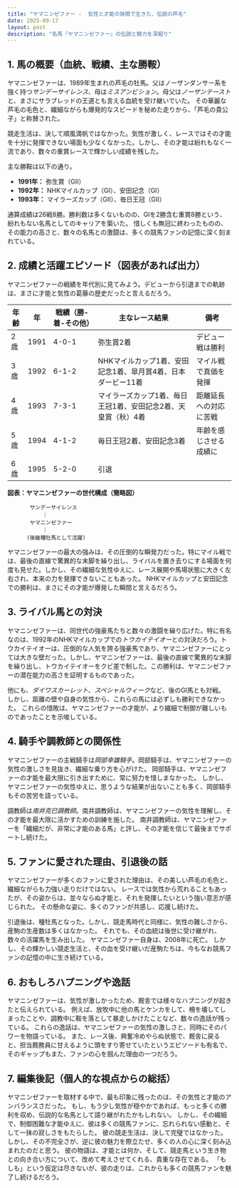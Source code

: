 ```yaml
---
title: "ヤマニンゼファー -  気性と才能の狭間で生きた、伝説の芦毛"
date: 2025-09-17
layout: post
description: "名馬『ヤマニンゼファー』の伝説と魅力を深堀り"
---
```


## 1. 馬の概要（血統、戦績、主な勝鞍）

ヤマニンゼファーは、1989年生まれの芦毛の牡馬。父はノーザンダンサー系を強く持つ*サンデーサイレンス*、母は*ミスアンビション*。母父は*ノーザンテースト*と、まさにサラブレッドの王道とも言える血統を受け継いでいた。  その華麗な芦毛の毛色と、繊細ながらも爆発的なスピードを秘めた走りから、「芦毛の貴公子」と称賛された。

競走生活は、決して順風満帆ではなかった。気性が激しく、レースではその才能を十分に発揮できない場面も少なくなかった。しかし、その才能は紛れもなく一流であり、数々の重賞レースで輝かしい成績を残した。

主な勝鞍は以下の通り。

* **1991年：**  弥生賞（GII）
* **1992年：**  NHKマイルカップ（GI）、安田記念（GI）
* **1993年：**  マイラーズカップ（GII）、毎日王冠（GII）


通算成績は26戦8勝。勝利数は多くないものの、GIを2勝含む重賞8勝という、紛れもない名馬としてのキャリアを築いた。  惜しくも無冠に終わったものの、その能力の高さと、数々の名馬との激闘は、多くの競馬ファンの記憶に深く刻まれている。


## 2. 成績と活躍エピソード（図表があれば出力）

ヤマニンゼファーの戦績を年代別に見てみよう。デビューから引退までの軌跡は、まさに才能と気性の葛藤の歴史だったと言えるだろう。


| 年齢 | 年 | 戦績（勝-着-その他）| 主なレース結果 | 備考 |
|---|---|---|---|---|
| 2歳 | 1991 | 4-0-1 | 弥生賞2着 | デビュー戦は勝利 |
| 3歳 | 1992 | 6-1-2 | NHKマイルカップ1着、安田記念1着、皐月賞4着、日本ダービー11着 | マイル戦で真価を発揮 |
| 4歳 | 1993 | 7-3-1 | マイラーズカップ1着、毎日王冠1着、安田記念2着、天皇賞（秋）4着 |  距離延長への対応に苦戦 |
| 5歳 | 1994 | 4-1-2 |  毎日王冠2着、安田記念3着 |  年齢を感じさせる成績に |
| 6歳 | 1995 | 5-2-0 |  引退 |  |

**図表：ヤマニンゼファーの世代構成（簡略図）**

```
       サンデーサイレンス
           ｜
       ヤマニンゼファー
           ｜
      (後継種牡馬として活躍)
```

ヤマニンゼファーの最大の強みは、その圧倒的な瞬発力だった。特にマイル戦では、最後の直線で驚異的な末脚を繰り出し、ライバルを置き去りにする場面を何度も見せた。しかし、その繊細な気性ゆえに、レース展開や馬場状態に大きく左右され、本来の力を発揮できないこともあった。  NHKマイルカップと安田記念での勝利は、まさにその才能が爆発した瞬間と言えるだろう。


## 3. ライバル馬との対決

ヤマニンゼファーは、同世代の強豪馬たちと数々の激闘を繰り広げた。特に有名なのは、1992年のNHKマイルカップでの*トウカイテイオー*との対決だろう。トウカイテイオーは、圧倒的な人気を誇る強豪馬であり、ヤマニンゼファーにとっては大きな壁だった。しかし、ヤマニンゼファーは、最後の直線で驚異的な末脚を繰り出し、トウカイテイオーをクビ差で制した。この勝利は、ヤマニンゼファーの潜在能力の高さを証明するものであった。

他にも、*ダイワスカーレット*、*スペシャルウィーク*など、後のGI馬とも対戦。  しかし、距離の壁や自身の気性から、これらの馬には必ずしも勝利できなかった。  これらの惜敗は、ヤマニンゼファーの才能が、より繊細で制御が難しいものであったことを示唆している。


## 4. 騎手や調教師との関係性

ヤマニンゼファーの主戦騎手は*岡部幸雄騎手*。岡部騎手は、ヤマニンゼファーの気性の激しさを見抜き、繊細な乗り方を心がけた。  岡部騎手は、ヤマニンゼファーの才能を最大限に引き出すために、常に努力を惜しまなかった。  しかし、ヤマニンゼファーの気性ゆえに、思うような結果が出ないことも多く、岡部騎手もその苦労を語っている。

調教師は*南井克巳調教師*。南井調教師は、ヤマニンゼファーの気性を理解し、その才能を最大限に活かすための訓練を施した。  南井調教師は、ヤマニンゼファーを「繊細だが、非常に才能のある馬」と評し、その才能を信じて最後までサポートし続けた。


## 5. ファンに愛された理由、引退後の話

ヤマニンゼファーが多くのファンに愛された理由は、その美しい芦毛の毛色と、繊細ながらも力強い走りだけではない。  レースでは気性から荒れることもあったが、その姿からは、並々ならぬ才能と、それを発揮したいという強い意志が感じられた。  その懸命な姿に、多くのファンが共感し、応援し続けた。

引退後は、種牡馬となった。しかし、競走馬時代と同様に、気性の難しさから、産駒の生産数は多くはなかった。  それでも、その血統は後世に受け継がれ、数々の活躍馬を生み出した。  ヤマニンゼファー自身は、2008年に死亡。  しかし、その輝かしい競走生活と、その血を受け継いだ産駒たちは、今もなお競馬ファンの記憶の中に生き続けている。


## 6. おもしろハプニングや逸話

ヤマニンゼファーは、気性が激しかったため、厩舎では様々なハプニングが起きたと伝えられている。  例えば、放牧中に他の馬とケンカをして、柵を壊してしまったことや、調教中に鞍を落として暴走しかけたことなど、数々の逸話が残っている。  これらの逸話は、ヤマニンゼファーの気性の激しさと、同時にそのパワーを物語っている。  また、レース後、興奮冷めやらぬ状態で、厩舎に戻ると、担当厩務員に甘えるように頭をすり寄せていたというエピソードも有名で、そのギャップもまた、ファンの心を掴んだ理由の一つだろう。


## 7. 編集後記（個人的な視点からの総括）

ヤマニンゼファーを取材する中で、最も印象に残ったのは、その気性と才能のアンバランスさだった。  もし、もう少し気性が穏やかであれば、もっと多くの勝利を収め、伝説的な名馬として語り継がれたかもしれない。  しかし、その繊細で、制御困難な才能ゆえに、彼は多くの競馬ファンに、忘れられない感動と、そして一抹の寂しさをもたらした。  彼の競走生活は、決して完璧ではなかった。  しかし、その不完全さが、逆に彼の魅力を際立たせ、多くの人の心に深く刻み込まれたのだと思う。  彼の物語は、才能とは何か、そして、競走馬という生き物との向き合い方について、改めて考えさせてくれる、貴重な存在である。  「もしも」という仮定は尽きないが、彼の走りは、これからも多くの競馬ファンを魅了し続けるだろう。
